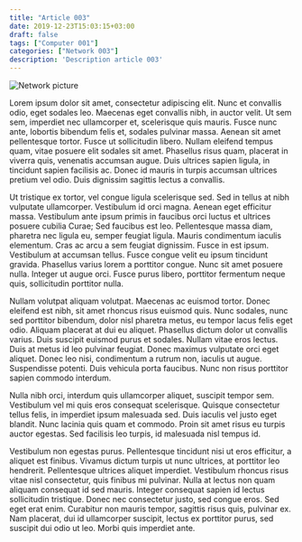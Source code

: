 ```yaml
---
title: "Article 003"
date: 2019-12-23T15:03:15+03:00
draft: false
tags: ["Computer 001"]
categories: ["Network 003"]
description: 'Description article 003'
---
```


![Network picture](/images/background-003-unsplash.webp)

Lorem ipsum dolor sit amet, consectetur adipiscing elit. Nunc et convallis odio, eget sodales leo. Maecenas eget convallis nibh, in auctor velit. Ut sem sem, imperdiet nec ullamcorper et, scelerisque quis mauris. Fusce nunc ante, lobortis bibendum felis et, sodales pulvinar massa. Aenean sit amet pellentesque tortor. Fusce ut sollicitudin libero. Nullam eleifend tempus quam, vitae posuere elit sodales sit amet. Phasellus risus quam, placerat in viverra quis, venenatis accumsan augue. Duis ultrices sapien ligula, in tincidunt sapien facilisis ac. Donec id mauris in turpis accumsan ultrices pretium vel odio. Duis dignissim sagittis lectus a convallis.

Ut tristique ex tortor, vel congue ligula scelerisque sed. Sed in tellus at nibh vulputate ullamcorper. Vestibulum id orci magna. Aenean eget efficitur massa. Vestibulum ante ipsum primis in faucibus orci luctus et ultrices posuere cubilia Curae; Sed faucibus est leo. Pellentesque massa diam, pharetra nec ligula eu, semper feugiat ligula. Mauris condimentum iaculis elementum. Cras ac arcu a sem feugiat dignissim. Fusce in est ipsum. Vestibulum at accumsan tellus. Fusce congue velit eu ipsum tincidunt gravida. Phasellus varius lorem a porttitor congue. Nunc sit amet posuere nulla. Integer ut augue orci. Fusce purus libero, porttitor fermentum neque quis, sollicitudin porttitor nulla.

Nullam volutpat aliquam volutpat. Maecenas ac euismod tortor. Donec eleifend est nibh, sit amet rhoncus risus euismod quis. Nunc sodales, nunc sed porttitor bibendum, dolor nisl pharetra metus, eu tempor lacus felis eget odio. Aliquam placerat at dui eu aliquet. Phasellus dictum dolor ut convallis varius. Duis suscipit euismod purus et sodales. Nullam vitae eros lectus. Duis at metus id leo pulvinar feugiat. Donec maximus vulputate orci eget aliquet. Donec leo nisi, condimentum a rutrum non, iaculis ut augue. Suspendisse potenti. Duis vehicula porta faucibus. Nunc non risus porttitor sapien commodo interdum.

Nulla nibh orci, interdum quis ullamcorper aliquet, suscipit tempor sem. Vestibulum vel mi quis eros consequat scelerisque. Quisque consectetur tellus felis, in imperdiet ipsum malesuada sed. Duis iaculis vel justo eget blandit. Nunc lacinia quis quam et commodo. Proin sit amet risus eu turpis auctor egestas. Sed facilisis leo turpis, id malesuada nisl tempus id.

Vestibulum non egestas purus. Pellentesque tincidunt nisi ut eros efficitur, a aliquet est finibus. Vivamus dictum turpis ut nunc ultrices, at porttitor leo hendrerit. Pellentesque ultrices aliquet imperdiet. Vestibulum rhoncus risus vitae nisl consectetur, quis finibus mi pulvinar. Nulla at lectus non quam aliquam consequat id sed mauris. Integer consequat sapien id lectus sollicitudin tristique. Donec nec consectetur justo, sed congue eros. Sed eget erat enim. Curabitur non mauris tempor, sagittis risus quis, pulvinar ex. Nam placerat, dui id ullamcorper suscipit, lectus ex porttitor purus, sed suscipit dui odio ut leo. Morbi quis imperdiet ante. 
